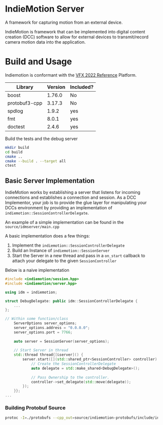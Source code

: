 # IndieMotion Server 
A framework for capturing motion from an external device.

IndieMotion is framework that can be implemented into digital content creation (DCC) software
to allow for external devices to transmit/record camera motion data into the application.

# Build and Usage
Indiemotion is conformant with the [VFX 2022 Reference](https://vfxplatform.com) Platform. 

| Library | Version | Included? |
| ------------ | ------------- | ----------|
boost | 1.76.0 | No
protobuf3-cpp | 3.17.3 | No
spdlog | 1.9.2 | yes |
fmt | 8.0.1| yes |
doctest | 2.4.6 | yes|

Build the tests and the debug server
```bash
mkdir build
cd build
cmake ..
cmake --build . --target all
ctest
```

## Basic Server Implementation
IndieMotion works by establishing a server that listens for incoming connections
and establishes a connection and session. As a DCC Implementor, your job is to provide the glue
layer for manipulating your DCCs environment by providing an implementation of `indiemotion::SessionControllerDelegate`.

An example of a simple implementation can be found in the `source/idmserver/main.cpp`

A basic implementation does a few things:
1. Implement the `indiemotion::SessionControllerDelegate`
2. Build an Instance of `indiemotion::SessionServer`
3. Start the Server in a new thread and pass in a `on_start` callback to attach your delegate to the given `SessionController`

Below is a naive implementation
```cpp
#include <indiemotion/session.hpp>
#include <indiemotion/server.hpp>

using idm = indiemotion;

struct DebugDelegate: public idm::SessionControllerDelegate {
    ...
};

// Within some function/class
    ServerOptions server_options;
    server_options.address = "0.0.0.0";
    server_options.port = 7766;
    
    auto server = SessionServer(server_options);
    
    // Start Server in thread
    std::thread thread{[&server]() {
        server.start([](std::shared_ptr<SessionController> controller) {
            // Create the SessionControllerDelegate
            auto delegate = std::make_shared<DebugDelegate>();
            
            // Pass Ownership to the controller.
            controller->set_delegate(std::move(delegate));
        });
    }};
...
```


### Building Protobuf Source
``` bash
protoc -I=./protobufs --cpp_out=source/indiemotion-protobufs/include/indiemotion-protobufs protobufs/*.proto
```